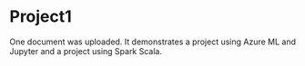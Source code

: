 # Project1
One document was uploaded. It demonstrates a project using Azure ML and Jupyter and a project using Spark Scala.
